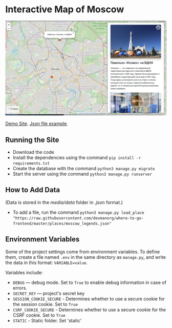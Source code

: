 # Interactive Map of Moscow

![](screenshots/mysite.png)

[Demo Site](https://originalmalek.pythonanywhere.com/).
[Json file example](https://raw.githubusercontent.com/devmanorg/where-to-go-frontend/master/places/moscow_legends.json).

## Running the Site

- Download the code
- Install the dependencies using the command `pip install -r requirements.txt`
- Create the database with the command `python3 manage.py migrate`
- Start the server using the command `python3 manage.py runserver`

## How to Add Data
(Data is stored in the *media/data* folder in *.json* format.)
- To add a file, run the command `python3 manage.py load_place "https://raw.githubusercontent.com/devmanorg/where-to-go-frontend/master/places/moscow_legends.json"`

## Environment Variables

Some of the project settings come from environment variables. 
To define them, create a file named `.env` in the same directory as `manage.py`, 
and write the data in this format: `VARIABLE=value`.

Variables include:
- `DEBUG` — debug mode. Set to `True` to enable debug information in case of errors.
- `SECRET_KEY` — project's secret key
- `SESSION_COOKIE_SECURE` - Determines whether to use a secure cookie for the session cookie. Set to `True`
- `CSRF_COOKIE_SECURE` - Determines whether to use a secure cookie for the CSRF cookie. Set to `True`
- `STATIC` - Static folder. Set 'static'
